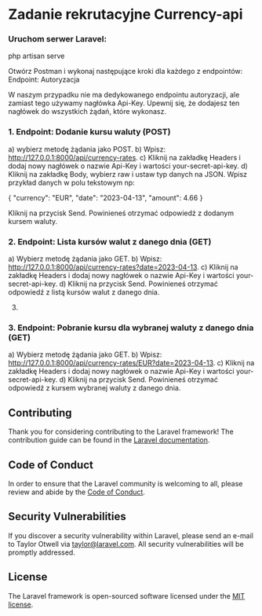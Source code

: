 <h1>Zadanie rekrutacyjne Currency-api</h1>

<h3>Uruchom serwer Laravel:</h3>

php artisan serve

Otwórz Postman i wykonaj następujące kroki dla każdego z endpointów:
Endpoint: Autoryzacja

W naszym przypadku nie ma dedykowanego endpointu autoryzacji, ale zamiast tego używamy nagłówka Api-Key. Upewnij się, że dodajesz ten nagłówek do wszystkich żądań, które wykonasz.


<h3>1. Endpoint: Dodanie kursu waluty (POST)</h3>

a) wybierz metodę żądania jako POST.
b) Wpisz: http://127.0.0.1:8000/api/currency-rates.
c) Kliknij na zakładkę Headers i dodaj nowy nagłówek o nazwie Api-Key i wartości your-secret-api-key.
d) Kliknij na zakładkę Body, wybierz raw i ustaw typ danych na JSON.
Wpisz przykład danych w polu tekstowym np:

{
    "currency": "EUR",
    "date": "2023-04-13",
    "amount": 4.66
}

Kliknij na przycisk Send. Powinieneś otrzymać odpowiedź z dodanym kursem waluty.


<h3>2. Endpoint: Lista kursów walut z danego dnia (GET)</h3>

a) Wybierz metodę żądania jako GET.
b) Wpisz: http://127.0.0.1:8000/api/currency-rates?date=2023-04-13.
c) Kliknij na zakładkę Headers i dodaj nowy nagłówek o nazwie Api-Key i wartości your-secret-api-key.
d) Kliknij na przycisk Send. Powinieneś otrzymać odpowiedź z listą kursów walut z danego dnia.

3.
<h3>3. Endpoint: Pobranie kursu dla wybranej waluty z danego dnia (GET)</h3>

a) Wybierz metodę żądania jako GET.
b) Wpisz: http://127.0.0.1:8000/api/currency-rates/EUR?date=2023-04-13.
c) Kliknij na zakładkę Headers i dodaj nowy nagłówek o nazwie Api-Key i wartości your-secret-api-key.
d) Kliknij na przycisk Send. Powinieneś otrzymać odpowiedź z kursem wybranej waluty z danego dnia.


## Contributing

Thank you for considering contributing to the Laravel framework! The contribution guide can be found in the [Laravel documentation](https://laravel.com/docs/contributions).

## Code of Conduct

In order to ensure that the Laravel community is welcoming to all, please review and abide by the [Code of Conduct](https://laravel.com/docs/contributions#code-of-conduct).

## Security Vulnerabilities

If you discover a security vulnerability within Laravel, please send an e-mail to Taylor Otwell via [taylor@laravel.com](mailto:taylor@laravel.com). All security vulnerabilities will be promptly addressed.

## License

The Laravel framework is open-sourced software licensed under the [MIT license](https://opensource.org/licenses/MIT).

